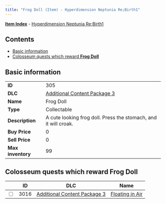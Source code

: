 ```yaml
---
title: "Frog Doll (Item) - Hyperdimension Neptunia Re;Birth1"
---
```


[**Item Index**](/neptunia/rb1/item/index.html) - [Hyperdimension Neptunia Re;Birth1](/neptunia/rb1)

## Contents

- [Basic information](#basic-information)
- [Colosseum quests which reward **Frog Doll**](#colosseum-quests-which-reward-frog-doll)

## Basic information

|   |   |
| -- | -- |
| **ID** | 305 |
| **DLC** | [Additional Content Package 3](/neptunia/rb1/dlc/12-pack3.html) |
| **Name** | Frog Doll |
| **Type** | Collectable |
| **Description** | A cute looking frog doll. Press the stomach, and it will croak. |
| **Buy Price** | 0 |
| **Sell Price** | 0 |
| **Max inventory** | 99 |

## Colosseum quests which reward **Frog Doll**

|    | ID | DLC | Name |
| -- | -- | --- | ---- |
| <input type="checkbox" id="rb1-colosseum-12-3016" class="trackbox" /> | 3016 | [Additional Content Package 3](/neptunia/rb1/dlc/12-pack3.html) | [Floating in Air](/neptunia/rb1/colosseum/12-3016-floating-in-air.html) |